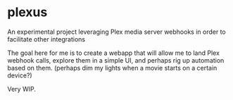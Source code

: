 # plexus
An experimental project leveraging Plex media server webhooks in order to facilitate other integrations

The goal here for me is to create a webapp that will allow me to land Plex webhook calls, explore them in a simple UI, and perhaps rig up automation based on them. (perhaps dim my lights when a movie starts on a certain device?)

Very WIP.
